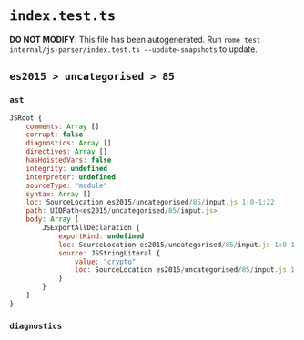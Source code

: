 # `index.test.ts`

**DO NOT MODIFY**. This file has been autogenerated. Run `rome test internal/js-parser/index.test.ts --update-snapshots` to update.

## `es2015 > uncategorised > 85`

### `ast`

```javascript
JSRoot {
	comments: Array []
	corrupt: false
	diagnostics: Array []
	directives: Array []
	hasHoistedVars: false
	integrity: undefined
	interpreter: undefined
	sourceType: "module"
	syntax: Array []
	loc: SourceLocation es2015/uncategorised/85/input.js 1:0-1:22
	path: UIDPath<es2015/uncategorised/85/input.js>
	body: Array [
		JSExportAllDeclaration {
			exportKind: undefined
			loc: SourceLocation es2015/uncategorised/85/input.js 1:0-1:22
			source: JSStringLiteral {
				value: "crypto"
				loc: SourceLocation es2015/uncategorised/85/input.js 1:14-1:22
			}
		}
	]
}
```

### `diagnostics`

```

```
